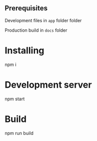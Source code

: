 ## Prerequisites
 Development files in `app` folder folder
 
 Production build in `docs` folder


# Installing
 npm i

# Development server
 npm start

# Build
 npm run build
